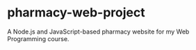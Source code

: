 # pharmacy-web-project
A Node.js and JavaScript-based pharmacy website for my Web Programming course.
